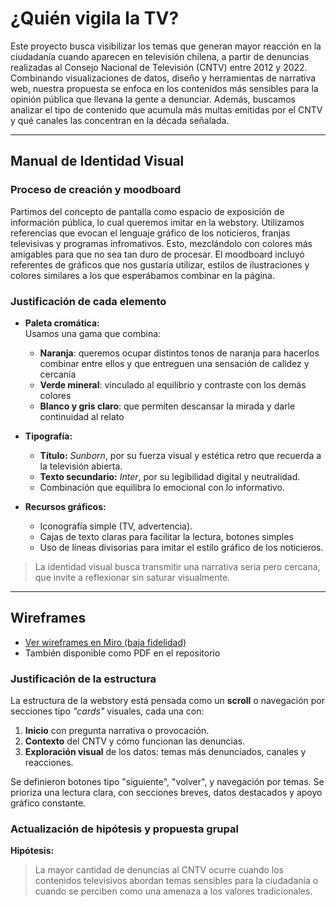 # ¿Quién vigila la TV?

Este proyecto busca visibilizar los temas que generan mayor reacción en la ciudadanía cuando aparecen en televisión chilena, a partir de denuncias realizadas al Consejo Nacional de Televisión (CNTV) entre 2012 y 2022. Combinando visualizaciones de datos, diseño y herramientas de narrativa web, nuestra propuesta se enfoca en los contenidos más sensibles para la opinión pública que llevana la gente a denunciar. Además, buscamos analizar el tipo de contenido que acumula más multas emitidas por el CNTV y qué canales las concentran en la década señalada. 

---

##  Manual de Identidad Visual

### Proceso de creación y moodboard

Partimos del concepto de pantalla como espacio de exposición de información pública, lo cual queremos imitar en la webstory. Utilizamos referencias que evocan el lenguaje gráfico de los noticieros, franjas televisivas y programas infromativos. Esto, mezclándolo con colores más amigables para que no sea tan duro de procesar. El moodboard incluyó referentes de gráficos que nos gustaría utilizar, estilos de ilustraciones y colores similares a los que esperábamos combinar en la página. 

### Justificación de cada elemento

- **Paleta cromática:**  
  Usamos una gama que combina:
  - **Naranja**: queremos ocupar distintos tonos de naranja para hacerlos combinar entre ellos y que entreguen una sensación de calidez y cercanía 
  - **Verde mineral**: vinculado al equilibrio y contraste con los demás colores
  - **Blanco y gris claro**: que permiten descansar la mirada y darle continuidad al relato
  
- **Tipografía:**  
  - **Título:** *Sunborn*, por su fuerza visual y estética retro que recuerda a la televisión abierta.
  - **Texto secundario:** *Inter*, por su legibilidad digital y neutralidad.
  - Combinación que equilibra lo emocional con lo informativo.

- **Recursos gráficos:**  
  - Iconografía simple (TV, advertencia).
  - Cajas de texto claras para facilitar la lectura, botones simples
  - Uso de líneas divisorias para imitar el estilo gráfico de los noticieros.

> La identidad visual busca transmitir una narrativa seria pero cercana, que invite a reflexionar sin saturar visualmente.

---

## Wireframes 

-  [Ver wireframes en Miro (baja fidelidad)](https://miro.com/app/board/uXjVIs5jmT0=/)  
-  También disponible como PDF en el repositorio 

### Justificación de la estructura

La estructura de la webstory está pensada como un **scroll** o navegación por secciones tipo *"cards"* visuales, cada una con:

1. **Inicio** con pregunta narrativa o provocación.
2. **Contexto** del CNTV y cómo funcionan las denuncias.
3. **Exploración visual** de los datos: temas más denunciados, canales y reacciones.

Se definieron botones tipo "siguiente", "volver", y navegación por temas. Se prioriza una lectura clara, con secciones breves, datos destacados y apoyo gráfico constante.

### Actualización de hipótesis y propuesta grupal

**Hipótesis:**

> La mayor cantidad de denuncias al CNTV ocurre cuando los contenidos televisivos abordan temas sensibles para la ciudadanía o cuando se perciben como una amenaza a los valores tradicionales.




